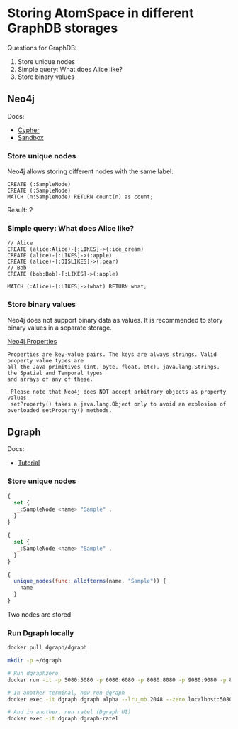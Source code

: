 # Storing AtomSpace in different GraphDB storages

Questions for GraphDB:
1. Store unique nodes
1. Simple query: What does Alice like?
1. Store binary values

## Neo4j

Docs:
* [Cypher](https://neo4j.com/docs/cypher-manual/current/introduction/)
* [Sandbox](https://neo4j.com/sandbox-v2/)

### Store unique nodes

Neo4j allows storing different nodes with the same label:
```cypher
CREATE (:SampleNode)
CREATE (:SampleNode)
MATCH (n:SampleNode) RETURN count(n) as count;
```

Result: 2

### Simple query: What does Alice like?

```cypher
// Alice
CREATE (alice:Alice)-[:LIKES]->(:ice_cream)
CREATE (alice)-[:LIKES]->(:apple)
CREATE (alice)-[:DISLIKES]->(:pear)
// Bob
CREATE (bob:Bob)-[:LIKES]->(:apple)

MATCH (:Alice)-[:LIKES]->(what) RETURN what;
```

### Store binary values

Neo4j does not support binary data as values.
It is recommended to story binary values in a separate storage.

[Neo4j Properties](https://neo4j.com/docs/java-reference/current/javadocs/org/neo4j/graphdb/PropertyContainer.html)
```cypher
Properties are key-value pairs. The keys are always strings. Valid property value types are
all the Java primitives (int, byte, float, etc), java.lang.Strings, the Spatial and Temporal types
and arrays of any of these.

 Please note that Neo4j does NOT accept arbitrary objects as property values.
 setProperty() takes a java.lang.Object only to avoid an explosion of overloaded setProperty() methods.
```

## Dgraph

Docs:
* [Tutorial](https://tour.dgraph.io/)

### Store unique nodes

```javascript
{
  set {
   _:SampleNode <name> "Sample" .
  }
}

{
  set {
   _:SampleNode <name> "Sample" .
  }
}

{
  unique_nodes(func: allofterms(name, "Sample")) {
    name
  }
}
```

Two nodes are stored


### Run Dgraph locally

```bash
docker pull dgraph/dgraph

mkdir -p ~/dgraph

# Run dgraphzero
docker run -it -p 5080:5080 -p 6080:6080 -p 8080:8080 -p 9080:9080 -p 8000:8000 -v ~/dgraph:/dgraph --name dgraph dgraph/dgraph dgraph zero

# In another terminal, now run dgraph
docker exec -it dgraph dgraph alpha --lru_mb 2048 --zero localhost:5080

# And in another, run ratel (Dgraph UI)
docker exec -it dgraph dgraph-ratel
```
